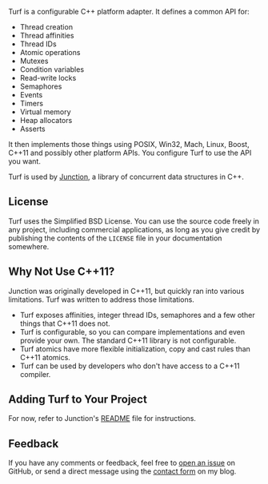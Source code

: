 Turf is a configurable C++ platform adapter. It defines a common API for:

* Thread creation
* Thread affinities
* Thread IDs
* Atomic operations
* Mutexes
* Condition variables
* Read-write locks
* Semaphores
* Events
* Timers
* Virtual memory
* Heap allocators
* Asserts

It then implements those things using POSIX, Win32, Mach, Linux, Boost, C++11 and possibly other platform APIs. You configure Turf to use the API you want.

Turf is used by [Junction](https://github.com/preshing/junction), a library of concurrent data structures in C++.

## License

Turf uses the Simplified BSD License. You can use the source code freely in any project, including commercial applications, as long as you give credit by publishing the contents of the `LICENSE` file in your documentation somewhere.

## Why Not Use C++11?

Junction was originally developed in C++11, but quickly ran into various limitations. Turf was written to address those limitations.

* Turf exposes affinities, integer thread IDs, semaphores and a few other things that C++11 does not.
* Turf is configurable, so you can compare implementations and even provide your own. The standard C++11 library is not configurable.
* Turf atomics have more flexible initialization, copy and cast rules than C++11 atomics.
* Turf can be used by developers who don't have access to a C++11 compiler.

## Adding Turf to Your Project

For now, refer to Junction's [README](https://github.com/preshing/junction) file for instructions.

## Feedback

If you have any comments or feedback, feel free to [open an issue](https://github.com/preshing/junction/issues) on GitHub, or send a direct message using the [contact form](http://preshing.com/contact/) on my blog.
